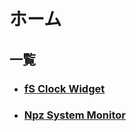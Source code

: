 # ホーム
## 一覧
- ### [fS Clock Widget](https://milkeyyy.github.io/fS-Clock-Widget/main)
- ### [Npz System Monitor](https://milkeyyy.github.io/Npz-System-Monitor/main)
